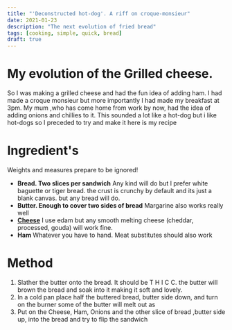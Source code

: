 ```yaml
---
title: "'Deconstructed hot-dog'. A riff on croque-monsieur"
date: 2021-01-23
description: "The next evolution of fried bread"
tags: [cooking, simple, quick, bread]
draft: true
---
```


# My evolution of the Grilled cheese.

So I was making a grilled cheese and had the fun idea of adding ham. I had made
a croque monsieur but more importantly I had made my breakfast at 3pm. My mum ,who
has come home from work by now, had the idea of adding onions and chillies to
it. This sounded a lot like a hot-dog but i like hot-dogs so I preceded to try
and make it here is my recipe

# Ingredient's

Weights and measures prepare to be ignored!

- **Bread. Two slices per sandwich**
  Any kind will do but I prefer white baguette or tiger bread. the crust is
  crunchy by default and its just a blank canvas. but any bread will do.
- **Butter. Enough to cover two sides of bread** Margarine also works really
  well
- [**Cheese**](https://www.youtube.com/watch?v=XC3CjYCGEro) I use edam but any
  smooth melting cheese (cheddar, processed, gouda) will work fine.
- **Ham** Whatever you have to hand. Meat substitutes should also work

# Method

1. Slather the butter onto the bread. It should be T H I C C. the butter will
   brown the bread and soak into it making it soft and lovely.
2. In a cold pan place half the buttered bread, butter side down, and turn on
   the burner some of the butter will melt out as
3. Put on the Cheese, Ham, Onions and the other slice of bread ,butter side up,
   into the bread and try to flip the sandwich
